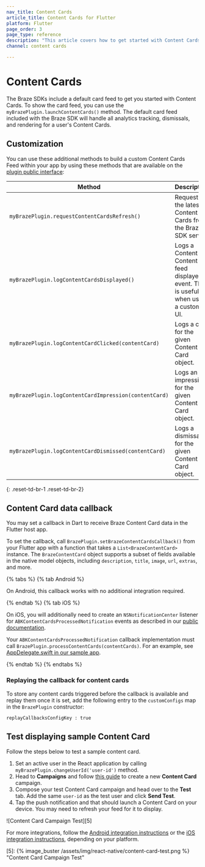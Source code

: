 ```yaml
---
nav_title: Content Cards
article_title: Content Cards for Flutter
platform: Flutter
page_order: 3
page_type: reference
description: "This article covers how to get started with Content Cards for Flutter apps."
channel: content cards

---
```


# Content Cards

The Braze SDKs include a default card feed to get you started with Content Cards. To show the card feed, you can use the `myBrazePlugin.launchContentCards()` method. The default card feed included with the Braze SDK will handle all analytics tracking, dismissals, and rendering for a user's Content Cards.

## Customization

You can use these additional methods to build a custom Content Cards Feed within your app by using these methods that are available on the [plugin public interface](https://github.com/braze-inc/braze-flutter-sdk/blob/master/lib/braze_plugin.dart):

| Method                                         | Description                                                                                            |
| ---------------------------------------------- | ------------------------------------------------------------------------------------------------------ |
| `myBrazePlugin.requestContentCardsRefresh()`     | Requests the latest Content Cards from the Braze SDK server.                                           |
| `myBrazePlugin.logContentCardsDisplayed()`       | Logs a Content Content feed displayed event. This is useful when using a custom UI.                                                           |
| `myBrazePlugin.logContentCardClicked(contentCard)`    | Logs a click for the given Content Card object.                                                            |
| `myBrazePlugin.logContentCardImpression(contentCard)` | Logs an impression for the given Content Card object.                                                      |
| `myBrazePlugin.logContentCardDismissed(contentCard)`  | Logs a dismissal for the given Content Card object.                                                        |

{: .reset-td-br-1 .reset-td-br-2}

## Content Card data callback

You may set a callback in Dart to receive Braze Content Card data in the Flutter host app.

To set the callback, call `BrazePlugin.setBrazeContentCardsCallback()` from your Flutter app with a function that takes a `List<BrazeContentCard>` instance. The `BrazeContentCard` object supports a subset of fields available in the native model objects, including `description`, `title`, `image`, `url`, `extras`, and more.

{% tabs %}
{% tab Android %}

On Android, this callback works with no additional integration required.

{% endtab %}
{% tab iOS %}

On iOS, you will additionally need to create an `NSNotificationCenter` listener for `ABKContentCardsProcessedNotification` events as described in our [public documentation](https://www.braze.com/docs/developer_guide/platform_integration_guides/ios/content_cards/data_model/).

Your `ABKContentCardsProcessedNotification` callback implementation must call `BrazePlugin.processContentCards(contentCards)`. For an example, see [AppDelegate.swift in our sample app](https://github.com/braze-inc/braze-flutter-sdk/blob/master/example/ios/Runner/AppDelegate.swift).

{% endtab %}
{% endtabs %}

### Replaying the callback for content cards

To store any content cards triggered before the callback is available and replay them once it is set, add the following entry to the `customConfigs` map in the `BrazePlugin` constructor:
```
replayCallbacksConfigKey : true
```

## Test displaying sample Content Card

Follow the steps below to test a sample content card.

1. Set an active user in the React application by calling `myBrazePlugin.changeUserId('user-id')` method.
2. Head to **Campaigns** and follow [this guide][4] to create a new **Content Card** campaign.
3. Compose your test Content Card campaign and head over to the **Test** tab. Add the same `user-id` as the test user and click **Send Test**.
4. Tap the push notification and that should launch a Content Card on your device. You may need to refresh your feed for it to display.

![Content Card Campaign Test][5]

For more integrations, follow the [Android integration instructions][2] or the [iOS integration instructions][3], depending on your platform.


[2]: {{site.baseurl}}/developer_guide/platform_integration_guides/android/content_cards/data_models/
[3]: {{site.baseurl}}/developer_guide/platform_integration_guides/ios/content_cards/data_model/
[4]: {{site.baseurl}}/user_guide/message_building_by_channel/content_cards/create
[5]: {% image_buster /assets/img/react-native/content-card-test.png %} "Content Card Campaign Test"